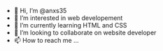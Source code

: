 - 👋 Hi, I’m @anxs35
- 👀 I’m interested in web developement
- 🌱 I’m currently learning HTML and CSS
- 💞️ I’m looking to collaborate on website developer
- 📫 How to reach me ...

<!---
anxs35/anxs35 is a ✨ special ✨ repository because its `README.md` (this file) appears on your GitHub profile.
You can click the Preview link to take a look at your changes.
--->
